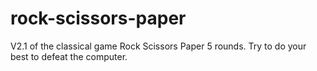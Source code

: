 # rock-scissors-paper
V2.1 of the classical game Rock Scissors Paper
5 rounds. Try to do your best to defeat the computer.
